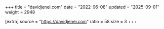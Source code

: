 +++
title = "davidjenei.com"
date = "2022-06-08"
updated = "2025-09-01"
weight = 2948

[extra]
source = "https://davidjenei.com"
ratio = 58
size = 3
+++
